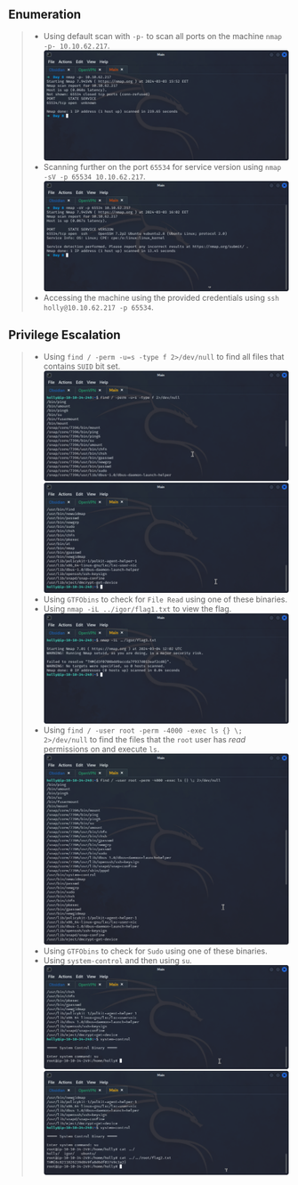 ## **Enumeration**
>	- Using default scan with `-p-` to scan all ports on the machine `nmap -p- 10.10.62.217`.![](nmap-out.png)
>	- Scanning further on the port `65534` for service version using `nmap -sV -p 65534 10.10.62.217`.![](nmap-version.png)
>	- Accessing the machine using the provided credentials using `ssh holly@10.10.62.217 -p 65534`.

## **Privilege Escalation**
>	- Using `find / -perm -u=s -type f 2>/dev/null` to find all files that contains `SUID` bit set.![](perms-1.png) ![](perms-2.png)
>	- Using `GTFObins` to check for `File Read` using one of these binaries.
>	- Using `nmap -iL ../igor/flag1.txt` to view the flag.![](flag-1.png)
>	- Using `find / -user root -perm -4000 -exec ls {} \; 2>/dev/null` to find the files that the `root` user has *read* permissions on and execute `ls`.![](root-perms.png)
>	- Using `GTFObins` to check for `Sudo` using one of these binaries.
>	- Using `system-control` and then using `su`.![](priv-esc.png)![](flag-2.png)